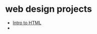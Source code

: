# web design projects

<ul>
<li><a href="Intro to HTML"/index.html" target="_blank">Intro to HTML</a><li>
</ul>

